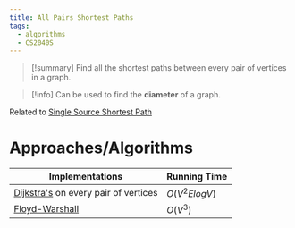 ```yaml
---
title: All Pairs Shortest Paths
tags:
  - algorithms
  - CS2040S
---
```

> [!summary] Find all the shortest paths between every pair of vertices in a graph.

>[!info] Can be used to find the **diameter** of a graph.

Related to [Single Source Shortest Path](Single%20Source%20Shortest%20Path.md)

# Approaches/Algorithms

| Implementations                                                     | Running Time  |
| ------------------------------------------------------------------- | ------------- |
| [Dijkstra's](../Algorithms/Dijkstra's.md) on every pair of vertices | $O(V^2ElogV)$ |
| [Floyd-Warshall](../Algorithms/Floyd-Warshall.md)                   | $O(V^3)$      |

